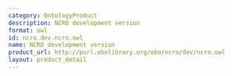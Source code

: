 ```yaml
---
category: OntologyProduct
description: NCRO development version
format: owl
id: ncro.dev.ncro.owl
name: NCRO development version
product_url: http://purl.obolibrary.org/obo/ncro/dev/ncro.owl
layout: product_detail
---
```


